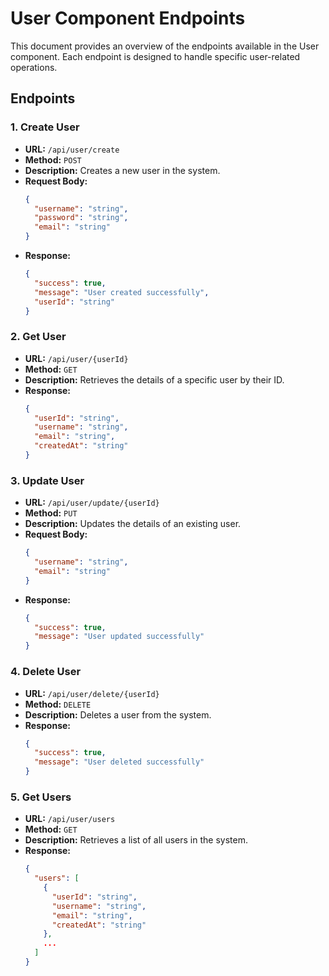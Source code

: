 # User Component Endpoints

This document provides an overview of the endpoints available in the User component. Each endpoint is designed to handle specific user-related operations.

## Endpoints

### 1. Create User

- **URL:** `/api/user/create`
- **Method:** `POST`
- **Description:** Creates a new user in the system.
- **Request Body:**
  ```json
  {
    "username": "string",
    "password": "string",
    "email": "string"
  }
  ```
- **Response:**
  ```json
  {
    "success": true,
    "message": "User created successfully",
    "userId": "string"
  }
  ```

### 2. Get User

- **URL:** `/api/user/{userId}`
- **Method:** `GET`
- **Description:** Retrieves the details of a specific user by their ID.
- **Response:**
  ```json
  {
    "userId": "string",
    "username": "string",
    "email": "string",
    "createdAt": "string"
  }
  ```

### 3. Update User

- **URL:** `/api/user/update/{userId}`
- **Method:** `PUT`
- **Description:** Updates the details of an existing user.
- **Request Body:**
  ```json
  {
    "username": "string",
    "email": "string"
  }
  ```
- **Response:**
  ```json
  {
    "success": true,
    "message": "User updated successfully"
  }
  ```

### 4. Delete User

- **URL:** `/api/user/delete/{userId}`
- **Method:** `DELETE`
- **Description:** Deletes a user from the system.
- **Response:**
  ```json
  {
    "success": true,
    "message": "User deleted successfully"
  }
  ```

### 5. Get Users

- **URL:** `/api/user/users`
- **Method:** `GET`
- **Description:** Retrieves a list of all users in the system.
- **Response:**
  ```json
  {
    "users": [
      {
        "userId": "string",
        "username": "string",
        "email": "string",
        "createdAt": "string"
      },
      ...
    ]
  }
  ```
